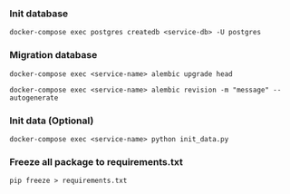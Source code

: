 ### Init database
```
docker-compose exec postgres createdb <service-db> -U postgres
```

### Migration database
```
docker-compose exec <service-name> alembic upgrade head

docker-compose exec <service-name> alembic revision -m "message" --autogenerate
```

### Init data (Optional)
```
docker-compose exec <service-name> python init_data.py
```

### Freeze all package to requirements.txt
```
pip freeze > requirements.txt
```
